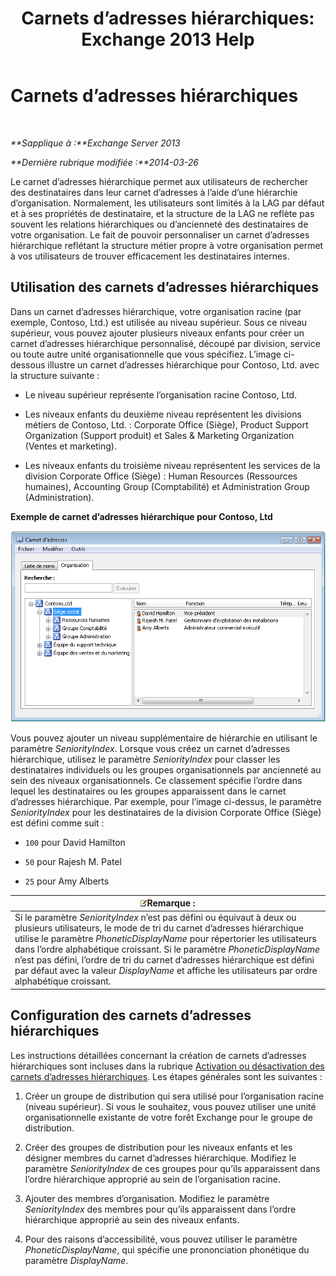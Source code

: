 ﻿---
title: 'Carnets d’adresses hiérarchiques: Exchange 2013 Help'
TOCTitle: Carnets d’adresses hiérarchiques
ms:assetid: a1d277a0-5437-40af-aade-e4730a0d1308
ms:mtpsurl: https://technet.microsoft.com/fr-fr/library/Ff629379(v=EXCHG.150)
ms:contentKeyID: 50478933
ms.date: 04/24/2018
mtps_version: v=EXCHG.150
ms.translationtype: HT
---

# Carnets d’adresses hiérarchiques

 

_**Sapplique à :**Exchange Server 2013_

_**Dernière rubrique modifiée :**2014-03-26_

Le carnet d’adresses hiérarchique permet aux utilisateurs de rechercher des destinataires dans leur carnet d’adresses à l’aide d’une hiérarchie d’organisation. Normalement, les utilisateurs sont limités à la LAG par défaut et à ses propriétés de destinataire, et la structure de la LAG ne reflète pas souvent les relations hiérarchiques ou d’ancienneté des destinataires de votre organisation. Le fait de pouvoir personnaliser un carnet d’adresses hiérarchique reflétant la structure métier propre à votre organisation permet à vos utilisateurs de trouver efficacement les destinataires internes.

## Utilisation des carnets d’adresses hiérarchiques

Dans un carnet d’adresses hiérarchique, votre organisation racine (par exemple, Contoso, Ltd.) est utilisée au niveau supérieur. Sous ce niveau supérieur, vous pouvez ajouter plusieurs niveaux enfants pour créer un carnet d’adresses hiérarchique personnalisé, découpé par division, service ou toute autre unité organisationnelle que vous spécifiez. L’image ci-dessous illustre un carnet d’adresses hiérarchique pour Contoso, Ltd. avec la structure suivante :

  - Le niveau supérieur représente l’organisation racine Contoso, Ltd.

  - Les niveaux enfants du deuxième niveau représentent les divisions métiers de Contoso, Ltd. : Corporate Office (Siège), Product Support Organization (Support produit) et Sales & Marketing Organization (Ventes et marketing).

  - Les niveaux enfants du troisième niveau représentent les services de la division Corporate Office (Siège) : Human Resources (Ressources humaines), Accounting Group (Comptabilité) et Administration Group (Administration).

**Exemple de carnet d’adresses hiérarchique pour Contoso, Ltd**

![Boîte de dialogue Carnet d’adresses hiérarchique](images/Ff607473.d8cc782f-61cd-44c4-9c74-432ebea0c3db(EXCHG.150).gif "Boîte de dialogue Carnet d’adresses hiérarchique")

Vous pouvez ajouter un niveau supplémentaire de hiérarchie en utilisant le paramètre *SeniorityIndex*. Lorsque vous créez un carnet d’adresses hiérarchique, utilisez le paramètre *SeniorityIndex* pour classer les destinataires individuels ou les groupes organisationnels par ancienneté au sein des niveaux organisationnels. Ce classement spécifie l’ordre dans lequel les destinataires ou les groupes apparaissent dans le carnet d’adresses hiérarchique. Par exemple, pour l’image ci-dessus, le paramètre *SeniorityIndex* pour les destinataires de la division Corporate Office (Siège) est défini comme suit :

  - `100` pour David Hamilton

  - `50` pour Rajesh M. Patel

  - `25` pour Amy Alberts

<table>
<thead>
<tr class="header">
<th><img src="images/JJ159664.note(EXCHG.150).gif" title="Remarque" alt="Remarque" />Remarque :</th>
</tr>
</thead>
<tbody>
<tr class="odd">
<td>Si le paramètre <em>SeniorityIndex</em> n’est pas défini ou équivaut à deux ou plusieurs utilisateurs, le mode de tri du carnet d’adresses hiérarchique utilise le paramètre <em>PhoneticDisplayName</em> pour répertorier les utilisateurs dans l’ordre alphabétique croissant. Si le paramètre <em>PhoneticDisplayName</em> n’est pas défini, l’ordre de tri du carnet d’adresses hiérarchique est défini par défaut avec la valeur <em>DisplayName</em> et affiche les utilisateurs par ordre alphabétique croissant.</td>
</tr>
</tbody>
</table>


## Configuration des carnets d’adresses hiérarchiques

Les instructions détaillées concernant la création de carnets d’adresses hiérarchiques sont incluses dans la rubrique [Activation ou désactivation des carnets d’adresses hiérarchiques](enable-or-disable-hierarchical-address-books-exchange-2013-help.md). Les étapes générales sont les suivantes :

1.  Créer un groupe de distribution qui sera utilisé pour l’organisation racine (niveau supérieur). Si vous le souhaitez, vous pouvez utiliser une unité organisationnelle existante de votre forêt Exchange pour le groupe de distribution.

2.  Créer des groupes de distribution pour les niveaux enfants et les désigner membres du carnet d’adresses hiérarchique. Modifiez le paramètre *SeniorityIndex* de ces groupes pour qu’ils apparaissent dans l’ordre hiérarchique approprié au sein de l’organisation racine.

3.  Ajouter des membres d’organisation. Modifiez le paramètre *SeniorityIndex* des membres pour qu’ils apparaissent dans l’ordre hiérarchique approprié au sein des niveaux enfants.

4.  Pour des raisons d’accessibilité, vous pouvez utiliser le paramètre *PhoneticDisplayName*, qui spécifie une prononciation phonétique du paramètre *DisplayName*.

